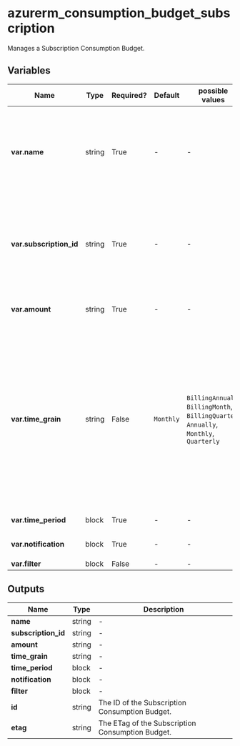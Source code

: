 # azurerm_consumption_budget_subscription

Manages a Subscription Consumption Budget.

## Variables

| Name | Type | Required? | Default  | possible values | Description |
| ---- | ---- | --------- | -------- | ----------- | ----------- |
| **var.name** | string | True | -  |  -  | The name which should be used for this Subscription Consumption Budget. Changing this forces a new resource to be created. | 
| **var.subscription_id** | string | True | -  |  -  | The ID of the Subscription for which to create a Consumption Budget. Changing this forces a new resource to be created. | 
| **var.amount** | string | True | -  |  -  | The total amount of cost to track with the budget. | 
| **var.time_grain** | string | False | `Monthly`  |  `BillingAnnual`, `BillingMonth`, `BillingQuarter`, `Annually`, `Monthly`, `Quarterly`  | The time covered by a budget. Tracking of the amount will be reset based on the time grain. Must be one of `BillingAnnual`, `BillingMonth`, `BillingQuarter`, `Annually`, `Monthly` and `Quarterly`. Defaults to `Monthly`. Changing this forces a new resource to be created. | 
| **var.time_period** | block | True | -  |  -  | A `time_period` block. | 
| **var.notification** | block | True | -  |  -  | One or more `notification` blocks. | 
| **var.filter** | block | False | -  |  -  | A `filter` block. | 



## Outputs

| Name | Type | Description |
| ---- | ---- | --------- | 
| **name** | string  | - | 
| **subscription_id** | string  | - | 
| **amount** | string  | - | 
| **time_grain** | string  | - | 
| **time_period** | block  | - | 
| **notification** | block  | - | 
| **filter** | block  | - | 
| **id** | string  | The ID of the Subscription Consumption Budget. | 
| **etag** | string  | The ETag of the Subscription Consumption Budget. | 